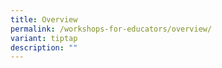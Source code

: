 ```yaml
---
title: Overview
permalink: /workshops-for-educators/overview/
variant: tiptap
description: ""
---
```

